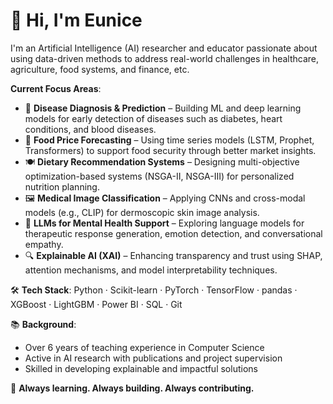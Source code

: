 # 👋 Hi, I'm Eunice

I'm an Artificial Intelligence (AI) researcher and educator passionate about using data-driven methods to address real-world challenges in healthcare, agriculture, food systems, and finance, etc. 

 **Current Focus Areas**:
- 🧠 **Disease Diagnosis & Prediction** – Building ML and deep learning models for early detection of diseases such as diabetes, heart conditions, and blood diseases.
- 🌾 **Food Price Forecasting** – Using time series models (LSTM, Prophet, Transformers) to support food security through better market insights.
- 🍽️ **Dietary Recommendation Systems** – Designing multi-objective optimization-based systems (NSGA-II, NSGA-III) for personalized nutrition planning.
- 🖼️ **Medical Image Classification** – Applying CNNs and cross-modal models (e.g., CLIP) for dermoscopic skin image analysis.
- 💬 **LLMs for Mental Health Support** – Exploring language models for therapeutic response generation, emotion detection, and conversational empathy.
- 🔍 **Explainable AI (XAI)** – Enhancing transparency and trust using SHAP, attention mechanisms, and model interpretability techniques.


🛠️ **Tech Stack**:
Python · Scikit-learn · PyTorch · TensorFlow · pandas · XGBoost · LightGBM · Power BI · SQL · Git

📚 **Background**:
- Over 6 years of teaching experience in Computer Science
- Active in AI research with publications and project supervision
- Skilled in developing explainable and impactful solutions


🚀 **Always learning. Always building. Always contributing.**
